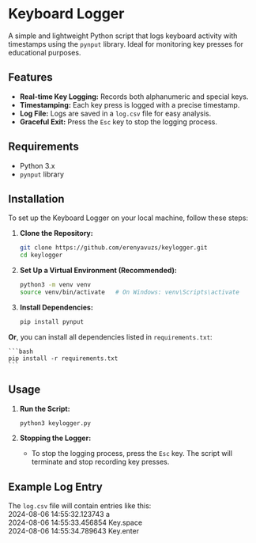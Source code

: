 # Keyboard Logger

A simple and lightweight Python script that logs keyboard activity with timestamps using the `pynput` library. Ideal for monitoring key presses for educational purposes.

## Features

- **Real-time Key Logging:** Records both alphanumeric and special keys.
- **Timestamping:** Each key press is logged with a precise timestamp.
- **Log File:** Logs are saved in a `log.csv` file for easy analysis.
- **Graceful Exit:** Press the `Esc` key to stop the logging process.

## Requirements

- Python 3.x
- `pynput` library

## Installation

To set up the Keyboard Logger on your local machine, follow these steps:

1. **Clone the Repository:**
    ```bash
    git clone https://github.com/erenyavuzs/keylogger.git
    cd keylogger
    ```

2. **Set Up a Virtual Environment (Recommended):**
    ```bash
    python3 -m venv venv
    source venv/bin/activate   # On Windows: venv\Scripts\activate
    ```

3. **Install Dependencies:**
    ```bash
    pip install pynput
    ```
  **Or**, you can install all dependencies listed in `requirements.txt`:

    ```bash
    pip install -r requirements.txt
    ```

   
    

## Usage

1. **Run the Script:**
    ```bash
    python3 keylogger.py
    ```

2. **Stopping the Logger:**
    - To stop the logging process, press the `Esc` key. The script will terminate and stop recording key presses.

## Example Log Entry

The `log.csv` file will contain entries like this:
<br>
2024-08-06 14:55:32.123743 a <br>
2024-08-06 14:55:33.456854 Key.space <br>
2024-08-06 14:55:34.789643 Key.enter 
